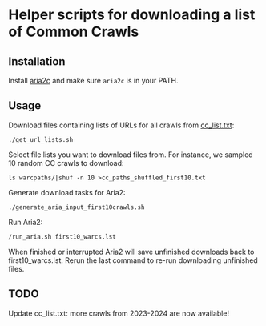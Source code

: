 # Helper scripts for downloading a list of Common Crawls

## Installation
Install [aria2c](https://github.com/aria2/aria2) and make sure ```aria2c``` is in your PATH.

## Usage
Download files containing lists of URLs for all crawls from [cc_list.txt](cc_list.txt):
```
./get_url_lists.sh
```

Select file lists you want to download files from. For instance, we sampled 10 random CC crawls to download:
```
ls warcpaths/|shuf -n 10 >cc_paths_shuffled_first10.txt
```

Generate download tasks for Aria2:
```
./generate_aria_input_first10crawls.sh
```

Run Aria2:
```
/run_aria.sh first10_warcs.lst
```

When finished or interrupted Aria2 will save unfinished downloads back to first10_warcs.lst. Rerun the last command to re-run downloading unfinished files.

## TODO
Update cc_list.txt: more crawls from 2023-2024 are now available!
